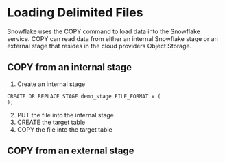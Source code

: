 # Loading Delimited Files

Snowflake uses the COPY command to load data into the Snowflake service.  COPY can read data from either an internal Snowflake stage or an external stage that resides in the cloud providers Object Storage.

## COPY from an internal stage

1.  Create an internal stage
```
CREATE OR REPLACE STAGE demo_stage FILE_FORMAT = (
);
```
2.  PUT the file into the internal stage
3.  CREATE the target table
4.  COPY the file into the target table

## COPY from an external stage


